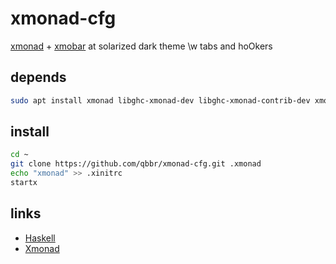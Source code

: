 # xmonad-cfg

[xmonad](https://hackage.haskell.org/package/xmonad) + [xmobar](https://hackage.haskell.org/package/xmobar) at solarized dark theme \w tabs and hoOkers

## depends

```bash
sudo apt install xmonad libghc-xmonad-dev libghc-xmonad-contrib-dev xmobar
```

## install

```bash
cd ~
git clone https://github.com/qbbr/xmonad-cfg.git .xmonad
echo "xmonad" >> .xinitrc
startx
```

## links

 * [Haskell](https://wiki.haskell.org/Haskell)
 * [Xmonad](https://wiki.haskell.org/Xmonad)
